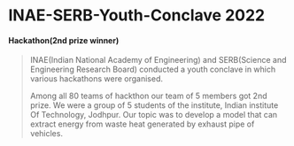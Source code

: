 # INAE-SERB-Youth-Conclave 2022
#### Hackathon(2nd prize winner) 

                     
>INAE(Indian National Academy of Engineering) and SERB(Science and Engineering Research Board) conducted a youth conclave in which various hackathons were organised. 
>
>Among all 80 teams of hackthon our team of 5 members got 2nd prize. We were a group of 5 students of the institute, Indian institute Of Technology, Jodhpur.
>Our topic was to develop a model that can extract energy from waste heat generated by exhaust pipe of vehicles.
